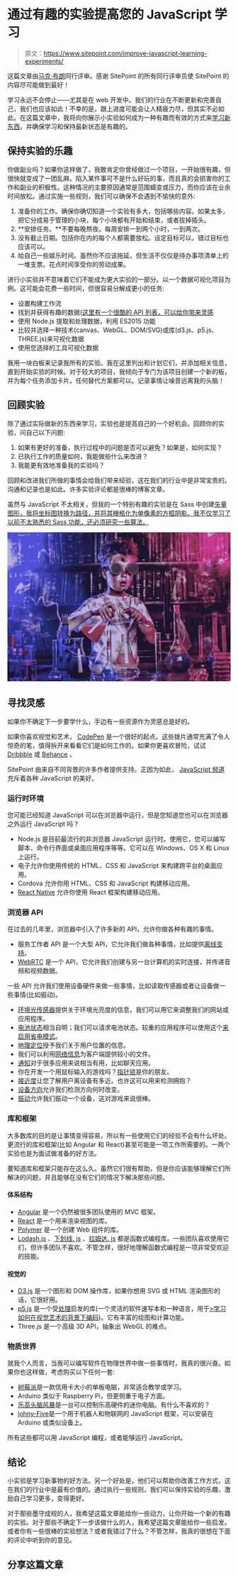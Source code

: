 # 通过有趣的实验提高您的 JavaScript 学习

> 原文：<https://www.sitepoint.com/improve-javascript-learning-experiments/>

这篇文章由[马克·布朗](https://www.sitepoint.com/author/mbrown)同行评审。感谢 SitePoint 的所有同行评审员使 SitePoint 的内容尽可能做到最好！

学习永远不会停止——尤其是在 web 开发中。我们的行业在不断更新和完善自己，我们也应该如此！不幸的是，跟上进度可能会让人精疲力尽，但其实不必如此。在这篇文章中，我将向你展示小实验如何成为一种有趣而有效的方式来[学习新东西](https://www.sitepoint.com/how-to-learn-quickly/)，并确保学习和保持最新状态是有趣的。

## 保持实验的乐趣

你做副业吗？如果你这样做了，我敢肯定你曾经做过一个项目，一开始很有趣，但很快就变成了一团乱麻。陷入某件事可不是什么好玩的事，而且真的会损害你的工作和副业的积极性。这种情况的主要原因通常是范围蠕变或压力，而你应该在业余时间放松。通过实施一些规则，我们可以确保不会遇到不愉快的意外:

1.  准备你的工作。确保你确切知道一个实验有多大，包括哪些内容。如果太多，把它分成易于管理的小块，每个小块都有开始和结束，或者拔掉插头。
2.  **安排任务。**不要每晚熬夜。每周安排一到两个小时，一到两次。
3.  没有截止日期。包括你在内的每个人都需要放松。设定目标可以，错过目标也应该可以。
4.  给自己一些娱乐时间。虽然你不应该拖延，但生活不仅仅是待办事项清单上的一堆支票。花点时间享受你的劳动成果。

进行小实验并不意味着它们不能成为更大实验的一部分。以一个数据可视化项目为例。这可能会花费一些时间，但很容易分解成更小的任务:

*   设置构建工作流
*   找到并获得有趣的数据([这里有一个很酷的 API 列表，可以给你带来灵感](https://github.com/toddmotto/public-apis)
*   使用 Node.js 提取和处理数据，利用 ES2015 功能
*   比较并选择一种技术(canvas、WebGL、DOM/SVG)或库(d3.js、p5.js、THREE.js)来可视化数据
*   使用您选择的工具可视化数据

我用一块白板来记录我所有的实验。我在这里列出和计划它们，并添加相关信息，直到开始实验的时候。对于较大的项目，我倾向于专门为该项目创建一个新的板，并为每个任务添加卡片。任何替代方案都可以。记录事情让噪音远离我的头脑！

## 回顾实验

除了通过实际做新的东西来学习，实验也是提高自己的一个好机会。回顾你的实验，问自己以下问题:

1.  如果有更好的准备，执行过程中的问题是否可以避免？如果是，如何实现？
2.  已执行工作的质量如何，我能做些什么来改进？
3.  我能更有效地准备我的实验吗？

回顾和改进我们所做的事情会给我们带来经验，这在我们的行业中是非常宝贵的。沟通和记录也是如此。许多实验评论都是很棒的博客文章。

虽然与 JavaScript 不太相关，但我的一个特别有趣的实验是在 Sass 中创建[矢量图形，我将坐标图转换为路径，并将其栅格化为单像素的方框阴影。我不仅学习了以前不太熟悉的 Sass 功能，还必须研究一些算法。](https://www.sitepoint.com/vector-graphics-sass/)

![A boy doing experiments in the laboratory. Explosion in the laboratory.](img/ff231a90719919ba71debbd6ac1c9d22.png)

## 寻找灵感

如果你不确定下一步要学什么，手边有一些资源作为灵感总是好的。

如果你喜欢视觉和艺术， [CodePen](http://codepen.io/) 是一个很好的起点。这些拨片通常充满了令人惊奇的笔，值得拆开来看看它们是如何工作的。如果你更喜欢冒险，试试 [Dribbble](https://dribbble.com/) 或 [Behance](https://www.behance.net/) 。

SitePoint 由来自不同背景的许多作者提供支持。正因为如此， [JavaScript 频道](https://www.sitepoint.com/javascript/)充斥着各种 JavaScript 的美好。

### 运行时环境

您可能已经知道 JavaScript 可以在浏览器中运行，但是您知道您也可以在浏览器之外运行 JavaScript 吗？

*   Node.js 是目前最流行的非浏览器 JavaScript 运行时。使用它，您可以编写脚本、命令行界面或桌面应用程序等等。它可以在 Windows、OS X 和 Linux 上运行。
*   电子允许你使用传统的 HTML、CSS 和 JavaScript 来构建跨平台的桌面应用。
*   Cordova 允许你用 HTML、CSS 和 JavaScript 构建移动应用。
*   [React Native](https://facebook.github.io/react-native/) 允许你使用 React 框架构建移动应用。

### 浏览器 API

在过去的几年里，浏览器中引入了许多新的 API，允许你做各种有趣的事情。

*   服务工作者 API 是一个大型 API，它允许我们做各种事情，比如提供[离线支持](https://www.sitepoint.com/getting-started-with-service-workers/)。
*   [WebRTC](https://developer.mozilla.org/docs/Glossary/WebRTC) 是一个 API，它允许我们创建与另一台计算机的实时连接，并传递音频和视频数据。

一些 API 允许我们使用设备硬件来做一些事情，比如读取传感器或者让设备做一些事情(比如振动)。

*   [环境光传感器](https://developer.mozilla.org/docs/Web/API/Ambient_Light_Events)提供关于环境光亮度的信息，我们可以用它来调整我们的网站或应用程序。
*   [电池状态](https://www.sitepoint.com/introducing-the-battery-status-api/)相当自明；我们可以请求电池状态。较重的应用程序可以使用这个[来启用省电模式](https://www.sitepoint.com/using-the-battery-status-api-to-optimize-your-development/)。
*   [地理定位](https://www.sitepoint.com/html5-geolocation/)授予我们关于用户位置的信息。
*   我们可以利用[网络信息](https://www.sitepoint.com/use-network-information-api-improve-responsive-websites/)为客户端提供较小的文件。
*   [通知](https://www.sitepoint.com/introduction-web-notifications-api/)对于很多应用来说相当有用，比如聊天应用。
*   你在开发一个用鼠标输入的游戏吗？[指针锁](https://developer.mozilla.org/docs/Web/API/Pointer_Lock_API)是你的朋友。
*   [接近度](https://www.sitepoint.com/introducing-proximity-api/)让您了解用户离设备有多近。也许这可以用来检测拥抱？
*   [设备方向](https://www.sitepoint.com/using-device-orientation-html5/)允许我们检测方向何时改变。
*   [振动](https://www.sitepoint.com/use-html5-vibration-api/)允许我们振动一个设备，这对游戏来说很棒。

### 库和框架

大多数库的目的是让事情变得容易，所以有一些使用它们的经验不会有什么坏处。更流行的库和框架(比如 Angular 和 React)甚至可能是一项工作所需要的。一两个实验也是为面试做准备的好方法。

要知道库和框架只能存在这么久。虽然它们很有帮助，但是你应该能够理解它们所解决的问题，并且能够在没有它们的情况下解决那些问题。

#### 体系结构

*   [Angular](https://angularjs.org/) 是一个仍然被很多团队使用的 MVC 框架。
*   [React](https://facebook.github.io/react/) 是一个用来渲染视图的库。
*   [Polymer](https://www.polymer-project.org/) 是一个创建 Web 组件的库。
*   [Lodash.js](https://lodash.com/) 、[下划线. js](http://underscorejs.org/) 、[拉姆达. js](http://ramdajs.com/) 都是函数式编程库。一些团队喜欢使用它们，但许多团队不喜欢。不管怎样，很好地理解函数式编程是一项非常受欢迎的技能。

#### 视觉的

*   [D3.js](https://d3js.org/) 是一个图形和 DOM 操作库，如果你想用 SVG 或 HTML 渲染图形的话，它很好用。
*   [p5.js](http://p5js.org/) 是一个受[处理](https://processing.org/)启发的库(一个灵活的软件速写本和一种语言，用于[>学习如何在视觉艺术的背景下编码](http://<a%20href=))。它有丰富的绘图和计算功能。
*   Three.js 是一个高级 3D API，抽象出 WebGL 的难点。

### 物质世界

就我个人而言，当我可以编写软件在物理世界中做一些事情时，我真的很兴奋。如果你也这样做，考虑购买以下任何一套:

*   [树莓派](https://www.raspberrypi.org/)是一款信用卡大小的单板电脑，非常适合教学或学习。
*   Arduino 类似于 Raspberry Pi，但更侧重于电子方面。
*   [乐高头脑风暴](http://www.lego.com/mindstorms)是一台可以控制乐高硬件的迷你电脑。有什么不喜欢的？
*   [johny-Five](http://johnny-five.io/)是一个用于机器人和物联网的 JavaScript 框架，可以安装在 Arduino 或类似设备上。

所有这些都可以用 JavaScript 编程，或者能够运行 JavaScript。

## 结论

小实验是学习新事物的好方法。另一个好处是，他们可以帮助你改善工作方式，这在我们的行业中是最有价值的。通过执行一些规则，我们可以保持实验的乐趣，激励自己学习更多，变得更好。

对于那些墨守成规的人，我希望这篇文章能给你一些动力，让你开始一个新的有趣的实验。对于那些不确定下一步该做什么的人，我希望这篇文章能给你一些启发。或者你有一些很棒的实验想法？或者我错过了什么？不管怎样，我真的很想在下面的评论中听到你的意见。

## 分享这篇文章